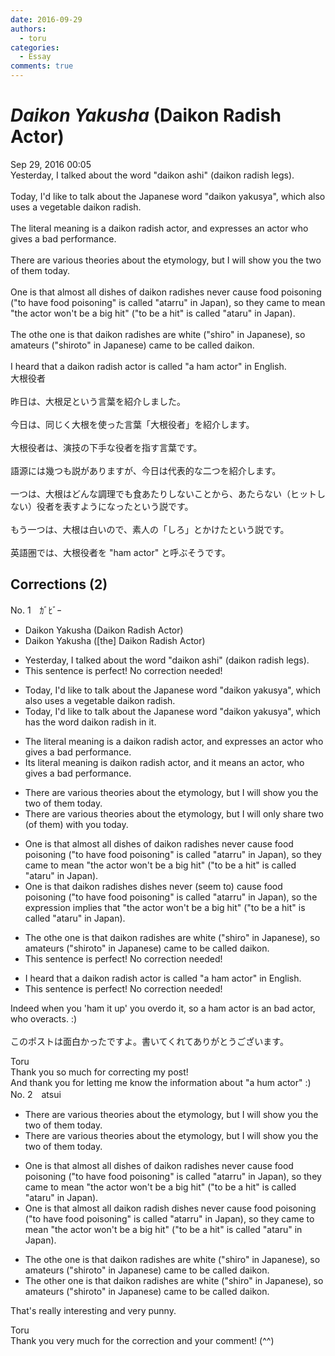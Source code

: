 ```yaml
---
date: 2016-09-29
authors:
  - toru
categories:
  - Essay
comments: true
---
```


# <strong><em>Daikon Yakusha</strong></em> (Daikon Radish Actor)
<div class="date">Sep 29, 2016 00:05</div>
<div id="post"><div id="body_show_ori">
Yesterday, I talked about the word "daikon ashi" (daikon radish legs).<br/><br/>Today, I'd like to talk about the Japanese word "daikon yakusya", which also uses a vegetable daikon radish.<br/><br/>The literal meaning is a daikon radish actor, and expresses an actor who gives a bad performance.<br/><br/>There are various theories about the etymology, but I will show you the two of them today.<br/><br/>One is that almost all dishes of daikon radishes never cause food poisoning ("to have food poisoning" is called "atarru" in Japan), so they came to mean "the actor won't be a big hit" ("to be a hit" is called "ataru" in Japan).<br/><br/>The othe one is that daikon radishes are white ("shiro" in Japanese), so amateurs ("shiroto" in Japanese) came to be called daikon.<br/><br/>I heard that a daikon radish actor is called "a ham actor" in English.
</div></div>

<!-- more -->

<div id="post_ja"><div id="body_show_mo">
大根役者<br/><br/>昨日は、大根足という言葉を紹介しました。<br/><br/>今日は、同じく大根を使った言葉「大根役者」を紹介します。<br/><br/>大根役者は、演技の下手な役者を指す言葉です。<br/><br/>語源には幾つも説がありますが、今日は代表的な二つを紹介します。<br/><br/>一つは、大根はどんな調理でも食あたりしないことから、あたらない（ヒットしない）役者を表すようになったという説です。<br/><br/>もう一つは、大根は白いので、素人の「しろ」とかけたという説です。<br/><br/>英語圏では、大根役者を "ham actor" と呼ぶそうです。
</div></div>

## Corrections (2)
<div id="block"><div class="first_name"> No. 1　<span class="just_name">ｶﾞﾋﾞｰ</span></div><div id="block2">
<ul class="correction_field">
<li class="incorrect">Daikon Yakusha (Daikon Radish Actor)</li>
<li class="corrected correct">
Daikon Yakusha ([the] Daikon Radish Actor)
</li>
</ul>
<ul class="correction_field">
<li class="incorrect">Yesterday, I talked about the word "daikon ashi" (daikon radish legs).</li>
<li class="corrected perfect">This sentence is perfect! No correction needed!</li>
</ul>
<ul class="correction_field">
<li class="incorrect">Today, I'd like to talk about the Japanese word "daikon yakusya", which also uses a vegetable daikon radish.</li>
<li class="corrected correct">
Today, I'd like to talk about the Japanese word "daikon yakusya", which has the word daikon radish in it.
</li>
</ul>
<ul class="correction_field">
<li class="incorrect">The literal meaning is a daikon radish actor, and expresses an actor who gives a bad performance.</li>
<li class="corrected correct">
Its literal meaning is daikon radish actor, and it means an actor, who gives a bad performance.
</li>
</ul>
<ul class="correction_field">
<li class="incorrect">There are various theories about the etymology, but I will show you the two of them today.</li>
<li class="corrected correct">
There are various theories about the etymology, but I will only share two (of them) with you today.
</li>
</ul>
<ul class="correction_field">
<li class="incorrect">One is that almost all dishes of daikon radishes never cause food poisoning ("to have food poisoning" is called "atarru" in Japan), so they came to mean "the actor won't be a big hit" ("to be a hit" is called "ataru" in Japan).</li>
<li class="corrected correct">
One is that daikon radishes <span class="f_blue">dishes </span>never <span class="f_blue">(seem to)</span> cause food poisoning ("to have food poisoning" is called "atarru" in Japan), so the expression implies that "the actor won't be a big hit" ("to be a hit" is called "ataru" in Japan).
</li>
</ul>
<ul class="correction_field">
<li class="incorrect">The othe one is that daikon radishes are white ("shiro" in Japanese), so amateurs ("shiroto" in Japanese) came to be called daikon.</li>
<li class="corrected perfect">This sentence is perfect! No correction needed!</li>
</ul>
<ul class="correction_field">
<li class="incorrect">I heard that a daikon radish actor is called "a ham actor" in English.</li>
<li class="corrected perfect">This sentence is perfect! No correction needed!</li>
</ul>
<p class="comment_small">
 Indeed when you 'ham it up' you overdo it, so a ham actor is an bad actor, who overacts. :)
 <br/>
 <br/>
 このポストは面白かったですよ。書いてくれてありがとうございます。
</p>

</div><div class="name"><span class="just_name">Toru</span><br>
Thank you so much for correcting my post!<br/>And thank you for letting me know the information about "a hum actor" :)
</div>
</div>
<div id="block"><div class="first_name"> No. 2　<span class="just_name">atsui</span></div><div id="block2">
<ul class="correction_field">
<li class="incorrect">There are various theories about the etymology, but I will show you the two of them today.</li>
<li class="corrected correct">
There are various theories about the etymology, but I will show you <span class="sline"><span class="f_red">the </span></span>two of them today.
</li>
</ul>
<ul class="correction_field">
<li class="incorrect">One is that almost all dishes of daikon radishes never cause food poisoning ("to have food poisoning" is called "atarru" in Japan), so they came to mean "the actor won't be a big hit" ("to be a hit" is called "ataru" in Japan).</li>
<li class="corrected correct">
One is that almost all<span class="f_blue"> daikon radish dishes</span> never cause food poisoning ("to have food poisoning" is called "atarru" in Japan), so they came to mean "the actor won't be a big hit" ("to be a hit" is called "ataru" in Japan).
</li>
</ul>
<ul class="correction_field">
<li class="incorrect">The othe one is that daikon radishes are white ("shiro" in Japanese), so amateurs ("shiroto" in Japanese) came to be called daikon.</li>
<li class="corrected correct">
The <span class="f_blue">other</span> one is that daikon radishes are white ("shiro" in Japanese), so amateurs ("shiroto" in Japanese) came to be called daikon.
</li>
</ul>
<p class="comment_small">
 That's really interesting and very punny.
</p>

</div><div class="name"><span class="just_name">Toru</span><br>
Thank you very much for the correction and your comment! (^^)
</div>
</div>

